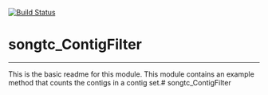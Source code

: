 [![Build Status](https://travis-ci.org/songtc/songtc_ContigFilter.svg?branch=master)](https://travis-ci.org/songtc/songtc_ContigFilter)

# songtc_ContigFilter
---

This is the basic readme for this module. This module contains an example method that counts the contigs in a contig set.# songtc_ContigFilter
